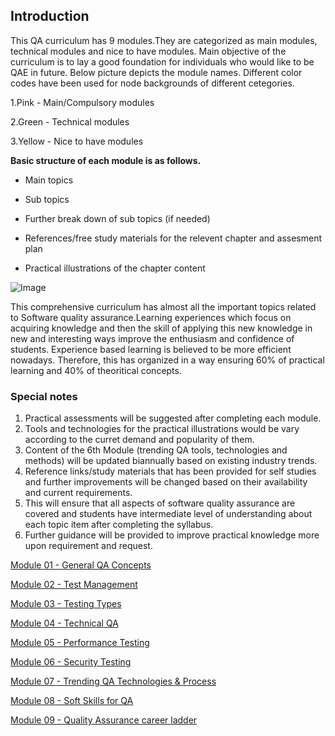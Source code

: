 ## Introduction
This QA curriculum has 9 modules.They are categorized as main modules, technical modules and nice to have modules. Main objective of the curriculum is to lay a good foundation for individuals who would like to be QAE in future. Below picture depicts the module names. Different color codes have been used for node backgrounds of different cetegories.

1.Pink  - Main/Compulsory modules

2.Green  - Technical modules

3.Yellow  - Nice to have modules

**Basic structure of each module is as follows.**

  *  Main topics 
  
  *  Sub topics                         
  
  *  Further break down of sub topics (if needed)
  
  *  References/free study materials for the relevent chapter and assesment plan
  
  *  Practical illustrations of the chapter content


![Image](https://user-images.githubusercontent.com/96818549/147656984-1f5ba2ee-2123-40d5-ab43-4cb3bf5d0c27.png)

This comprehensive curriculum has almost all the important topics related to Software quality assurance.Learning experiences
which focus on acquiring knowledge and then the skill of applying this new knowledge in new and interesting ways improve the 
enthusiasm and confidence of students. Experience based learning is believed to be more efficient nowadays. Therefore, this 
has organized in a way ensuring 60% of practical learning and 40% of theoritical concepts.

### Special notes
1. Practical assessments will be suggested after completing each module.
2. Tools and technologies for the practical illustrations would be vary according to the curret demand and popularity of them.
3. Content of the 6th Module (trending QA tools, technologies and methods) will be updated biannually based on existing industry trends.
4. Reference links/study materials that has been provided for self studies and further improvements will be changed based on their
   availability and current requirements.
5. This will ensure that all aspects of software quality assurance are covered and students have intermediate level of 
   understanding about each topic item after completing the syllabus.
6. Further guidance will be provided to improve practical knowledge more upon requirement and request.  



[Module 01 - General QA Concepts](./docs/Module%201%20(General%20QA).md)

[Module 02 - Test Management](https://github.com/QAAcademyTestUser/QAAcademy/blob/gh-pages/docs/Module%202%20Test%20Management.md)

[Module 03 - Testing Types](https://github.com/QAAcademyTestUser/QAAcademy/blob/gh-pages/docs/Module%203%20Test%20types%20&%20methods.md)

[Module 04 - Technical QA](https://github.com/QAAcademyTestUser/QAAcademy/blob/gh-pages/docs/Module%204%20Technical%20QA.md)

[Module 05 - Performance Testing](https://github.com/QAAcademyTestUser/QAAcademy/blob/gh-pages/docs/Module%2005%20Performance%20Testing.md)

[Module 06 - Security Testing](https://github.com/QAAcademyTestUser/QAAcademy/blob/gh-pages/docs/Module%2006%20Security%20Testing.md)

[Module 07 - Trending QA Technologies & Process](https://github.com/QAAcademyTestUser/QAAcademy/blob/gh-pages/docs/Module%2007%20Trending%20QA%20technologies.md)

[Module 08 - Soft Skills for QA](https://github.com/QAAcademyTestUser/QAAcademy/blob/gh-pages/docs/Module%2008%20-Soft%20Skills%20for%20QA.md)

[Module 09 - Quality Assurance career ladder ](https://github.com/QAAcademyTestUser/QAAcademy/blob/gh-pages/docs/Module%2009%20QA%20Career%20Ladder.md)


